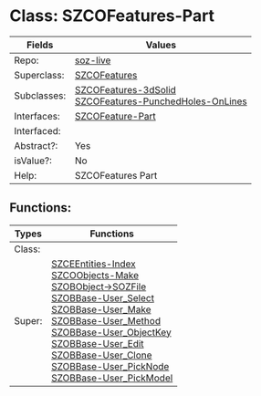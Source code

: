 
# Class:	SZCOFeatures-Part

| Fields | Values |
| --------- | --------- |
| Repo: | [soz-live](/repos/soz-live.html) |
| Superclass: | [SZCOFeatures](SZCOFeatures.html) |
| Subclasses: | [SZCOFeatures-3dSolid](SZCOFeatures-3dSolid.html) <br> [SZCOFeatures-PunchedHoles-OnLines](SZCOFeatures-PunchedHoles-OnLines.html) |
| Interfaces: | [SZCOFeature-Part](SZCOFeature-Part.html) |
| Interfaced: |  |
| Abstract?: | Yes |
| isValue?: | No |
| Help: | SZCOFeatures Part |


## Functions:

| Types | Functions |
| --------- | --------- |
| Class: |  |
| Super: | [SZCEEntities-Index](SZCEEntities.html) <br> [SZCOObjects-Make](SZCOObjects.html) <br> [SZOBObject->SOZFile](SZOBObject.html) <br> [SZOBBase-User_Select](SZOBBase.html) <br> [SZOBBase-User_Make](SZOBBase.html) <br> [SZOBBase-User_Method](SZOBBase.html) <br> [SZOBBase-User_ObjectKey](SZOBBase.html) <br> [SZOBBase-User_Edit](SZOBBase.html) <br> [SZOBBase-User_Clone](SZOBBase.html) <br> [SZOBBase-User_PickNode](SZOBBase.html) <br> [SZOBBase-User_PickModel](SZOBBase.html) |


